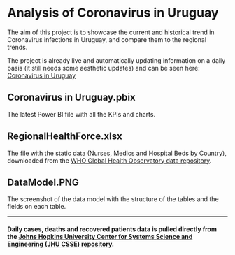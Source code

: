 # Analysis of Coronavirus in Uruguay

The aim of this project is to showcase the current and historical trend in Coronavirus infections in Uruguay, and compare them to the regional trends.

The project is already live and automatically updating information on a daily basis (it still needs some aesthetic updates) and can be seen here: 
[Coronavirus in Uruguay](https://bit.ly/3a6ggZT)


## Coronavirus in Uruguay.pbix

The latest Power BI file with all the KPIs and charts.


## RegionalHealthForce.xlsx

The file with the static data (Nurses, Medics and Hospital Beds by Country), downloaded from the [WHO Global Health Observatory data repository](https://apps.who.int/gho/data/node.home).



## DataModel.PNG

The screenshot of the data model with the structure of the tables and the fields on each table.

---



#### Daily cases, deaths and recovered patients data is pulled directly from the [Johns Hopkins University Center for Systems Science and Engineering (JHU CSSE) repository](https://github.com/CSSEGISandData/COVID-19).


